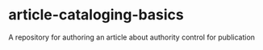 # article-cataloging-basics
A repository for authoring an article about authority control for publication
